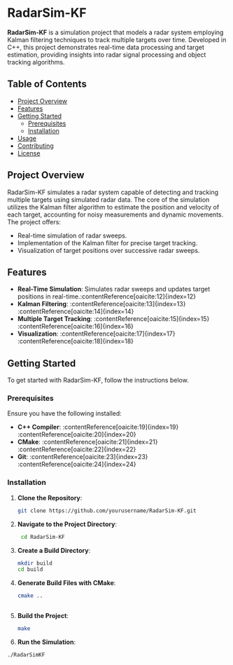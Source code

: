 # RadarSim-KF

**RadarSim-KF** is a simulation project that models a radar system employing Kalman filtering techniques to track multiple targets over time. Developed in C++, this project demonstrates real-time data processing and target estimation, providing insights into radar signal processing and object tracking algorithms.

## Table of Contents

- [Project Overview](#project-overview)
- [Features](#features)
- [Getting Started](#getting-started)
  - [Prerequisites](#prerequisites)
  - [Installation](#installation)
- [Usage](#usage)
- [Contributing](#contributing)
- [License](#license)

## Project Overview

RadarSim-KF simulates a radar system capable of detecting and tracking multiple targets using simulated radar data. The core of the simulation utilizes the Kalman filter algorithm to estimate the position and velocity of each target, accounting for noisy measurements and dynamic movements. The project offers:

- Real-time simulation of radar sweeps.
- Implementation of the Kalman filter for precise target tracking.
- Visualization of target positions over successive radar sweeps.

## Features

- **Real-Time Simulation**: Simulates radar sweeps and updates target positions in real-time.&#8203;:contentReference[oaicite:12]{index=12}
- **Kalman Filtering**: :contentReference[oaicite:13]{index=13}&#8203;:contentReference[oaicite:14]{index=14}
- **Multiple Target Tracking**: :contentReference[oaicite:15]{index=15}&#8203;:contentReference[oaicite:16]{index=16}
- **Visualization**: :contentReference[oaicite:17]{index=17}&#8203;:contentReference[oaicite:18]{index=18}

## Getting Started

To get started with RadarSim-KF, follow the instructions below.

### Prerequisites

Ensure you have the following installed:

- **C++ Compiler**: :contentReference[oaicite:19]{index=19}&#8203;:contentReference[oaicite:20]{index=20}
- **CMake**: :contentReference[oaicite:21]{index=21}&#8203;:contentReference[oaicite:22]{index=22}
- **Git**: :contentReference[oaicite:23]{index=23}&#8203;:contentReference[oaicite:24]{index=24}

### Installation

1. **Clone the Repository**:

   ```bash
   git clone https://github.com/yourusername/RadarSim-KF.git

2. **Navigate to the Project Directory**:
   
   ```bash
    cd RadarSim-KF

3. **Create a Build Directory**:

   ```bash
   mkdir build
   cd build
   
4. **Generate Build Files with CMake**:
   
   ```bash
   cmake ..
  
5. **Build the Project**:
   ```bash
   make
   
6. **Run the Simulation**:

  ```bash
  ./RadarSimKF





